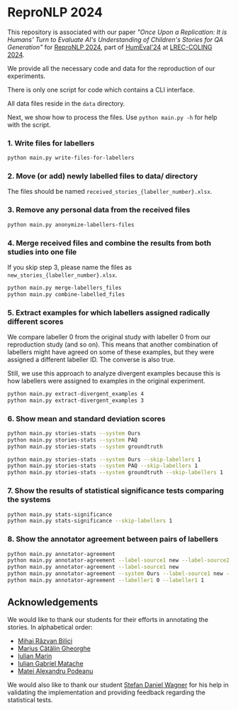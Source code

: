 # ReproNLP 2024

This repository is associated with our paper _"Once Upon a Replication: It is Humans' Turn to Evaluate AI's Understanding of Children's Stories for QA Generation"_ for [ReproNLP 2024](https://repronlp.github.io/), part of [HumEval'24](https://humeval.github.io/) at [LREC-COLING 2024](https://lrec-coling-2024.org/).

We provide all the necessary code and data for the reproduction of our experiments.

There is only one script for code which contains a CLI interface.

All data files reside in the `data` directory.

Next, we show how to process the files. Use `python main.py -h` for help with the script.

### 1. Write files for labellers

```sh
python main.py write-files-for-labellers
```

### 2. Move (or add) newly labelled files to data/ directory

The files should be named `received_stories_{labeller_number}.xlsx`.

### 3. Remove any personal data from the received files

```sh
python main.py anonymize-labellers-files
```

### 4. Merge received files and combine the results from both studies into one file

If you skip step 3, please name the files as `new_stories_{labeller_number}.xlsx`.

```sh
python main.py merge-labellers_files
python main.py combine-labelled_files
```

### 5. Extract examples for which labellers assigned radically different scores

We compare labeller 0 from the original study with labeller 0 from our reproduction study (and so on). This means that another combination of labellers might have agreed on some of these examples, but they were assigned a different labeller ID. The converse is also true.

Still, we use this approach to analyze divergent examples because this is how labellers were assigned to examples in the original experiment.

```sh
python main.py extract-divergent_examples 4
python main.py extract-divergent_examples 3
```

### 6. Show mean and standard deviation scores

```sh
python main.py stories-stats --system Ours
python main.py stories-stats --system PAQ
python main.py stories-stats --system groundtruth

python main.py stories-stats --system Ours --skip-labellers 1
python main.py stories-stats --system PAQ --skip-labellers 1
python main.py stories-stats --system groundtruth --skip-labellers 1
```

### 7. Show the results of statistical significance tests comparing the systems

```sh
python main.py stats-significance
python main.py stats-significance --skip-labellers 1
```

### 8. Show the annotator agreement between pairs of labellers

```sh
python main.py annotator-agreement
python main.py annotator-agreement --label-source1 new --label-source2 new
python main.py annotator-agreement --label-source1 new
python main.py annotator-agreement --system Ours --label-source1 new --label-source2 new
python main.py annotator-agreement --labeller1 0 --labeller1 1
```

## Acknowledgements

We would like to thank our students for their efforts in annotating the stories. In alphabetical order:
- [Mihai Răzvan Bilici](https://github.com/razvanbilici)
- [Marius Cătălin Gheorghe](https://github.com/imcatag)
- [Iulian Marin](https://github.com/Iulianm05)
- [Iulian Gabriel Matache](https://github.com/magiuli)
- [Matei Alexandru Podeanu](https://github.com/M-Podi)

We would also like to thank our student [Ștefan Daniel Wagner](https://github.com/danielw98) for his help in validating the implementation and providing feedback regarding the statistical tests.
